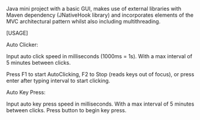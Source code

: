 Java mini project with a basic GUI, makes use of external libraries with Maven dependency (JNativeHook library) and incorporates elements of the MVC architectural pattern whilst also including multithreading.

[USAGE]

Auto Clicker:

Input auto click speed in milliseconds (1000ms = 1s). With a max interval of 5 minutes between clicks.

Press F1 to start AutoClicking, F2 to Stop (reads keys out of focus), or press enter after typing interval to start clicking.

Auto Key Press:

Input auto key press speed in milliseconds. With a max interval of 5 minutes between clicks.
Press button to begin key press.
